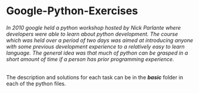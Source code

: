 # Google-Python-Exercises

###### In 2010 google held a python workshop hosted by Nick Parlante where developers were able to learn about python development. The course which was held over a period of two days was aimed at introducing anyone with some previous development experience to a relatively easy to learn language. _The general idea was that much of python can be grasped in a short amount of time if a person has prior programming experience._

The description and solutions for each task can be in the **_basic_** folder in each of the python files.
